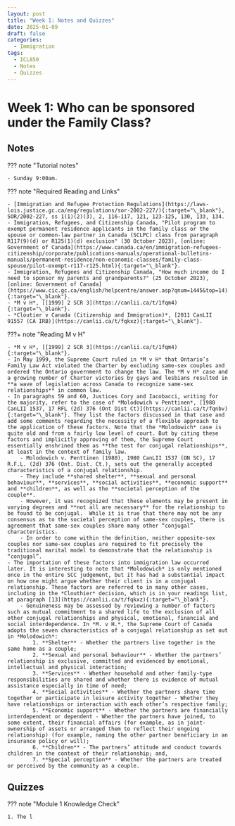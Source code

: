 ```yaml
---
layout: post
title: "Week 1: Notes and Quizzes"
date: 2025-01-09
draft: false
categories:
  - Immigration
tags:
  - ICL850
  - Notes
  - Quizzes
---
```


# Week 1: Who can be sponsored under the Family Class?

## Notes

??? note "Tutorial notes"

    - Sunday 9:00am.

??? note "Required Reading and Links"

    - [Immigration and Refugee Protection Regulations](https://laws-lois.justice.gc.ca/eng/regulations/sor-2002-227/){:target="\_blank"}, SOR/2002-227, ss 1(1)(2)(3), 2, 116-117, 121, 123-125, 130, 133, 134.
    - Immigration, Refugees, and Citizenship Canada, "Pilot program to exempt permanent residence applicants in the family class or the spouse or common-law partner in Canada (SCLPC) class from paragraph R117(9)(d) or R125(1)(d) exclusion" (30 October 2023), [online: Government of Canada](https://www.canada.ca/en/immigration-refugees-citizenship/corporate/publications-manuals/operational-bulletins-manuals/permanent-residence/non-economic-classes/family-class-spouse/pilot-exempt-r117-r125.html){:target="\_blank"}.
    - Immigration, Refugees and Citizenship Canada, "How much income do I need to sponsor my parents and grandparents?" (25 October 2023), [online: Government of Canada](https://www.cic.gc.ca/english/helpcentre/answer.asp?qnum=1445&top=14){:target="\_blank"}.
    - *M v H*, [[1999] 2 SCR 3](https://canlii.ca/t/1fqm4){:target="\_blank"}.
    - *Cloutier v Canada (Citizenship and Immigration)*, [2011 CanLII 91557 (CA IRB)](https://canlii.ca/t/fqkxz){:target="\_blank"}.

???+ note "Reading M v H"

    - *M v H*, [[1999] 2 SCR 3](https://canlii.ca/t/1fqm4){:target="\_blank"}.
    - In May 1999, the Supreme Court ruled in *M v H* that Ontario’s Family Law Act violated the Charter by excluding same-sex couples and ordered the Ontario government to change the law. The *M v H* case and a growing number of Charter victories by gays and lesbians resulted in **a wave of legislation across Canada to recognize same-sex relationships** in common law.
    - In paragraphs 59 and 60, Justices Cory and Iacobacci, writing for the majority, refer to the case of *Molodowich v Penttinen*, [1980 CanLII 1537, 17 RFL (2d) 376 (Ont Dist Ct)](https://canlii.ca/t/fqnbv){:target="\_blank"}. They list the factors discussed in that case and add some comments regarding the necessity of a flexible approach to the application of these factors. Note that the *Molodowich* case is quite old and from a fairly low level of court. But by citing these factors and implicitly approving of them, the Supreme Court essentially enshrined them as **the test for conjugal relationships**, at least in the context of family law.
        - Molodowich v. Penttinen (1980), 1980 CanLII 1537 (ON SC), 17 R.F.L. (2d) 376 (Ont. Dist. Ct.), sets out the generally accepted characteristics of a conjugal relationship.
        - They include **shared shelter**, **sexual and personal behaviour**, **services**, **social activities**, **economic support** and **children**, as well as the **societal perception of the couple**.
        - However, it was recognized that these elements may be present in varying degrees and **not all are necessary** for the relationship to be found to be conjugal.  While it is true that there may not be any consensus as to the societal perception of same‑sex couples, there is agreement that same‑sex couples share many other “conjugal” characteristics.
        - In order to come within the definition, neither opposite‑sex couples nor same‑sex couples are required to fit precisely the traditional marital model to demonstrate that the relationship is “conjugal”.
    - The importation of these factors into immigration law occurred later. It is interesting to note that *Molodowich* is only mentioned once in the entire SCC judgement, but it has had a substantial impact on how one might argue whether their client is in a conjugal relationship. These factors are referred to in many other cases, including in the *Clouthier* decision, which is in your readings list, at paragraph [13](https://canlii.ca/t/fqkxz){:target="\_blank"}.
        - Genuineness may be assessed by reviewing a number of factors such as mutual commitment to a shared life to the exclusion of all other conjugal relationships and physical, emotional, financial and social interdependence. In *M. v H.*, the Supreme Court of Canada adopts the seven characteristics of a conjugal relationship as set out in *Molodowich*:
            1. **Shelter** - Whether the partners live together in the same home as a couple;
            2. **Sexual and personal behaviour** - Whether the partners’ relationship is exclusive, committed and evidenced by emotional, intellectual and physical interaction;
            3. **Services** - Whether household and other family-type responsibilities are shared and whether there is evidence of mutual assistance especially in time of need;
            4. **Social activities** - Whether the partners share time together or participate in leisure activity together - Whether they have relationships or interaction with each other’s respective family;
            5. **Economic support** - Whether the partners are financially interdependent or dependent - Whether the partners have joined, to some extent, their financial affairs (for example, as in joint-ownership of assets or arranged them to reflect their ongoing relationship) (for example, naming the other partner beneficiary in an insurance policy or will);
            6. **Children** - The partners’ attitude and conduct towards children in the context of their relationship; and,
            7. **Special perception** - Whether the partners are treated or perceived by the community as a couple.

## Quizzes

??? note "Module 1 Knowledge Check"

    1. The l
